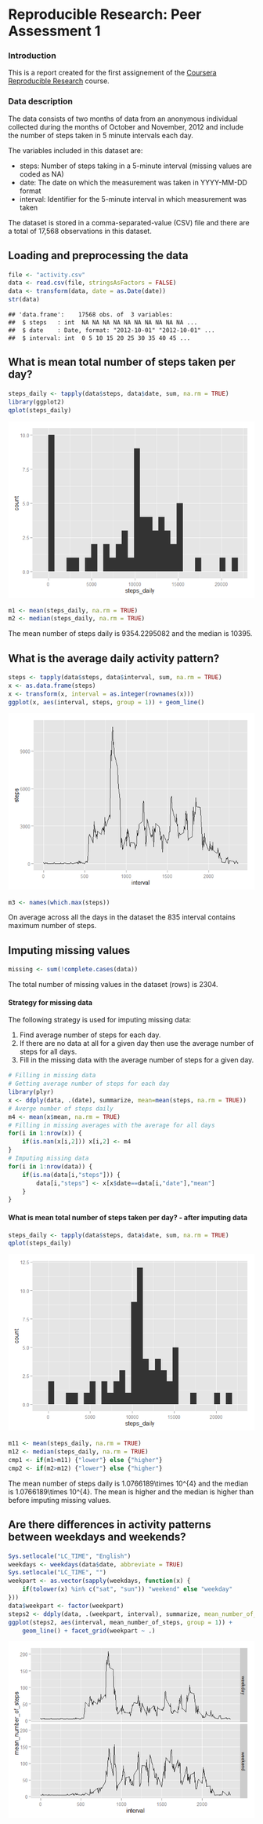 # Reproducible Research: Peer Assessment 1

### Introduction

This is a report created for the first assignement of the [Coursera Reproducible Research](https://class.coursera.org/repdata-015/) course.

### Data description

The data consists of two months of data from an anonymous individual collected during the months of October and November, 2012 and include the number of steps taken in 5 minute intervals each day.

The variables included in this dataset are:

* steps: Number of steps taking in a 5-minute interval (missing values are coded as NA)
* date: The date on which the measurement was taken in YYYY-MM-DD format
* interval: Identifier for the 5-minute interval in which measurement was taken

The dataset is stored in a comma-separated-value (CSV) file and there are a total of 17,568 observations in this dataset.

## Loading and preprocessing the data


```r
file <- "activity.csv"
data <- read.csv(file, stringsAsFactors = FALSE)
data <- transform(data, date = as.Date(date))
str(data)
```

```
## 'data.frame':	17568 obs. of  3 variables:
##  $ steps   : int  NA NA NA NA NA NA NA NA NA NA ...
##  $ date    : Date, format: "2012-10-01" "2012-10-01" ...
##  $ interval: int  0 5 10 15 20 25 30 35 40 45 ...
```


## What is mean total number of steps taken per day?


```r
steps_daily <- tapply(data$steps, data$date, sum, na.rm = TRUE)
library(ggplot2)
qplot(steps_daily)
```

![](PA1_template_files/figure-html/unnamed-chunk-2-1.png) 

```r
m1 <- mean(steps_daily, na.rm = TRUE)
m2 <- median(steps_daily, na.rm = TRUE)
```

The mean number of steps daily is 9354.2295082 and the median is 10395.

## What is the average daily activity pattern?


```r
steps <- tapply(data$steps, data$interval, sum, na.rm = TRUE)
x <- as.data.frame(steps)
x <- transform(x, interval = as.integer(rownames(x)))
ggplot(x, aes(interval, steps, group = 1)) + geom_line()
```

![](PA1_template_files/figure-html/unnamed-chunk-3-1.png) 

```r
m3 <- names(which.max(steps))
```

On average across all the days in the dataset the 835 interval contains maximum number of steps.

## Imputing missing values


```r
missing <- sum(!complete.cases(data))
```

The total number of missing values in the dataset (rows) is 2304.

#### Strategy for missing data

The following strategy is used for imputing missing data:

1. Find average number of steps for each day.
2. If there are no data at all for a given day then use the average number of steps for all days.
3. Fill in the missing data with the average number of steps for a given day.


```r
# Filling in missing data
# Getting average number of steps for each day
library(plyr)
x <- ddply(data, .(date), summarize, mean=mean(steps, na.rm = TRUE))
# Averge number of steps daily
m4 <- mean(x$mean, na.rm = TRUE)
# Filling in missing averages with the average for all days
for(i in 1:nrow(x)) {
    if(is.nan(x[i,2])) x[i,2] <- m4
}
# Imputing missing data
for(i in 1:nrow(data)) {
    if(is.na(data[i,"steps"])) {
        data[i,"steps"] <- x[x$date==data[i,"date"],"mean"]
    }
}
```

#### What is mean total number of steps taken per day? - after imputing data

```r
steps_daily <- tapply(data$steps, data$date, sum, na.rm = TRUE)
qplot(steps_daily)
```

![](PA1_template_files/figure-html/unnamed-chunk-6-1.png) 

```r
m11 <- mean(steps_daily, na.rm = TRUE)
m12 <- median(steps_daily, na.rm = TRUE)
cmp1 <- if(m1>m11) {"lower"} else {"higher"}
cmp2 <- if(m2>m12) {"lower"} else {"higher"}
```

The mean number of steps daily is 1.0766189\times 10^{4} and the median is 1.0766189\times 10^{4}.
The mean is higher and the median is higher than before imputing missing values.

## Are there differences in activity patterns between weekdays and weekends?


```r
Sys.setlocale("LC_TIME", "English")
weekdays <- weekdays(data$date, abbreviate = TRUE)
Sys.setlocale("LC_TIME", "")
weekpart <- as.vector(sapply(weekdays, function(x) {
    if(tolower(x) %in% c("sat", "sun")) "weekend" else "weekday"
}))
data$weekpart <- factor(weekpart)
steps2 <- ddply(data, .(weekpart, interval), summarize, mean_number_of_steps=mean(steps, na.rm = TRUE))
ggplot(steps2, aes(interval, mean_number_of_steps, group = 1)) +
    geom_line() + facet_grid(weekpart ~ .)
```

![](PA1_template_files/figure-html/unnamed-chunk-7-1.png) 

